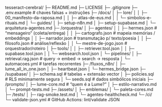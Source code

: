 tesseract-cerebral/
├─ README.md
├─ LICENSE
├─ .gitignore
├─ .env.example               # chaves falsas + instruções
├─ /docs/
│  ├─ lore/
│  │  ├─ 00_manifesto-da-raposa.md
│  │  ├─ atlas-de-eus.md
│  │  └─ simbolos-e-rituais.md
│  └─ guides/
│     ├─ setup-n8n.md
│     ├─ setup-supabase.md
│     └─ arquitetura-agentes.md
├─ /orquestra/
│  ├─ agentes/
│  │  ├─ hermes.json          # “mensageiro” (coleta/entrega)
│  │  ├─ cartografo.json      # mapeia memórias / embeddings
│  │  ├─ narrador.json        # transmutação p/ texto/poesia
│  │  ├─ filosofo.json        # análise/reflexão
│  │  └─ mestre-de-jogo.json  # orquestrador/roteiro
│  ├─ tools/
│  │  ├─ retriever.tool.json
│  │  ├─ supabase.tool.json
│  │  └─ websearch.tool.json
│  └─ pipelines/
│     ├─ retrieval.rag.json   # query → embed → search → resposta
│     └─ automacoes.yml       # tarefas recorrentes
├─ /fluxos_n8n/
│  ├─ lume_all_in_one.json
│  ├─ heartbeat.json
│  └─ hermes_bridge.json
├─ /supabase/
│  ├─ schema.sql              # tabelas + extensão vector
│  ├─ policies.sql            # RLS minimamente segura
│  └─ seeds.sql               # dados simbólicos iniciais
├─ /prompts/
│  ├─ lume-core.md            # “quem é a Lume?”
│  ├─ estilo-narrativo.md
│  └─ prompt-tests.md
├─ /assets/
│  ├─ emblemas/
│  └─ paleta-cores.md
├─ /tests/
│  ├─ rag-smoke.test.md
│  └─ agentes-healthcheck.md
└─ /ci/
   └─ validate-json.yml       # GitHub Actions: lint/validate JSON
